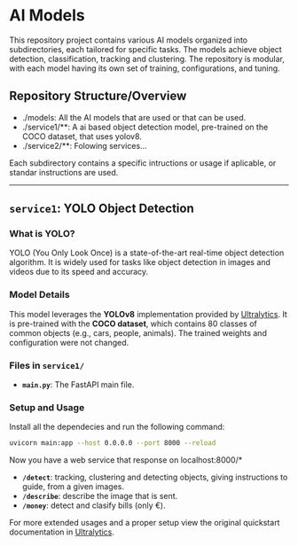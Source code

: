 # AI Models

This repository project contains various AI models organized into subdirectories, each tailored for specific tasks. The models achieve object detection, classification, tracking and clustering. The repository is modular, with each model having its own set of training, configurations, and tuning.

## Repository Structure/Overview
- ./models: All the AI models that are used or that can be used.
- ./service1/**: A ai based object detection model, pre-trained on the COCO dataset, that uses yolov8.
- ./service2/**: Folowing services...

Each subdirectory contains a specific intructions or usage if aplicable, or standar instructions are used.

---

## `service1`: YOLO Object Detection

### What is YOLO?
YOLO (You Only Look Once) is a state-of-the-art real-time object detection algorithm. It is widely used for tasks like object detection in images and videos due to its speed and accuracy.

### Model Details
This model leverages the **YOLOv8** implementation provided by [Ultralytics](https://ultralytics.com). It is pre-trained with the **COCO dataset**, which contains 80 classes of common objects (e.g., cars, people, animals). The trained weights and configuration were not changed.

### Files in `service1/`
- **`main.py`**: The FastAPI main file.

### Setup and Usage
Install all the dependecies and run the following command:

```bash
uvicorn main:app --host 0.0.0.0 --port 8000 --reload
```
Now you have a web service that response on localhost:8000/*
- **`/detect`**: tracking, clustering and detecting objects, giving instructions to guide, from a given images.
- **`/describe`**: describe the image that is sent.
- **`/money`**: detect and clasify bills (only €).

For more extended usages and a proper setup view the original quickstart documentation in [Ultralytics](https://docs.ultralytics.com/quickstart/).